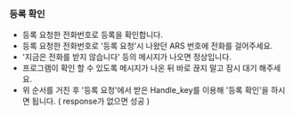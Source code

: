 ### 등록 확인
- 등록 요청한 전화번호로 등록을 확인합니다.
- 등록 요청한 전화번호로 '등록 요청'시 나왔던 ARS 번호에 전화를 걸어주세요.
- '지금은 전화를 받지 않습니다' 등의 메시지가 나오면 정상입니다.
- 프로그램이 확인 할 수 있도록 메시지가 나온 뒤 바로 끊지 말고 잠시 대기 해주세요.
- 위 순서를 거친 후 '등록 요청'에서 받은 Handle_key를 이용해 '등록 확인'을 하시면 됩니다. ( response가 없으면 성공 )

